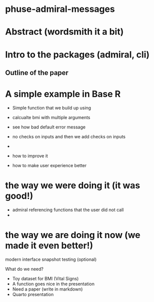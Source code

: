 # phuse-admiral-messages


# Abstract (wordsmith it a bit)

# Intro to the packages (admiral, cli)
## Outline of the paper

# A simple example in Base R

* Simple function that we build up using
* calcualte bmi with multiple arguments
* see how bad default error message
* no checks on inputs and then we add checks on inputs
* 

* how to improve it
* how to make user experience better
  
# the way we were doing it (it was good!)
  * admiral referencing functions that the user did not call
  * 
# the way we are doing it now (we made it even better!)

modern interface
snapshot testing (optional)



What do we need?

* Toy dataset for BMI (Vital Signs)
* A function goes nice in the presentation
* Need a paper (write in markdown)
* Quarto presentation 
